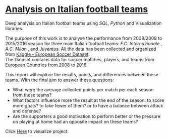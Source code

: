 # [Analysis on Italian football teams](https://github.com/LucianoBesada/Analysis_on_Italian_football_teams/blob/main/Investigate%20a%20dataset%20Project%20-%20Italian%20Football%20Teams%20%20.ipynb)
Deep analysis on Italian football teams using *SQL*, *Python* and Visualization libraries.

The purpose of this work is to analyse the performance from 2008/2009 to 2015/2016 season for three main Italian football teams: *F.C. Internazionale* , *A.C. Milan* , and *Juventus*.
All the data has been collected and organized from [Kaggle - European Soccer Dataset](https://www.kaggle.com/hugomathien/soccer). <br>
The Dataset contains data for soccer matches, players, and teams from European Countries from 2008 to 2016.

This report will explore the results, points, and differences between these teams. With the final aim to answer these questions:
- What were the average collected points per match per each season from these teams?
- What factors influence more the result at the end of the season: to score more goals? to take fewer of them? or to have a balance between attack and defense?
- Are the supporters a good motivation to perform better or the pressure on playing at home had an opposite impact on these teams?

Click [Here](https://github.com/LucianoBesada/Analysis_on_Italian_football_teams/blob/main/Investigate%20a%20dataset%20Project%20-%20Italian%20Football%20Teams%20%20.ipynb) to visualize project.
